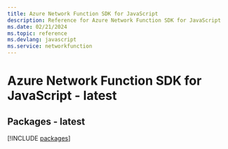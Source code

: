 ```yaml
---
title: Azure Network Function SDK for JavaScript
description: Reference for Azure Network Function SDK for JavaScript
ms.date: 02/21/2024
ms.topic: reference
ms.devlang: javascript
ms.service: networkfunction
---
```

# Azure Network Function SDK for JavaScript - latest
## Packages - latest
[!INCLUDE [packages](network-function-index.md)]